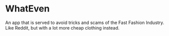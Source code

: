 # WhatEven
An app that is served to avoid tricks and scams of the Fast Fashion Industry.  Like Reddit, but with a lot more cheap clothing instead.  
